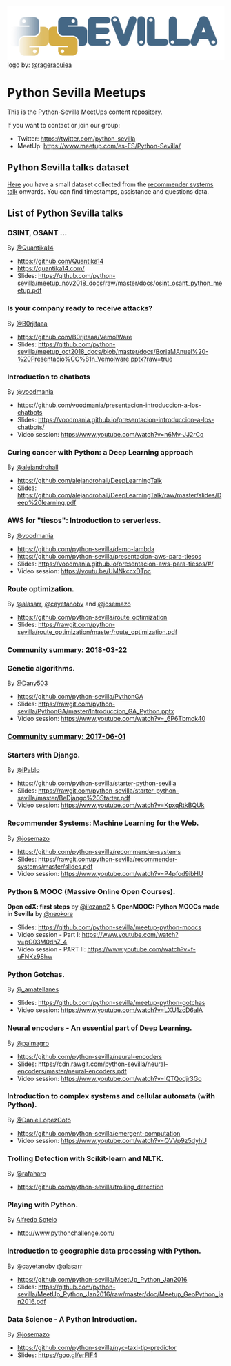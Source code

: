 ![logo python sevilla](img/python_sevilla.png)
logo by: [@rageraouiea](https://twitter.com/rageraouiea)

# Python Sevilla Meetups

This is the Python-Sevilla MeetUps content repository.

If you want to contact or join our group:

  - Twitter: https://twitter.com/python_sevilla
  - MeetUp: https://www.meetup.com/es-ES/Python-Sevilla/

## Python Sevilla talks dataset

[Here](https://github.com/python-sevilla/meetups/blob/master/python_sevilla_talks_data.csv) you have a small dataset collected from the [recommender systems talk](https://github.com/python-sevilla/meetups#recommender-systems-machine-learning-for-the-web) onwards. You can find timestamps, assistance and questions data.

## List of Python Sevilla talks

### OSINT, OSANT ...
By [@Quantika14](https://github.com/Quantika14)
- https://github.com/Quantika14
- https://quantika14.com/
- Slides: https://github.com/python-sevilla/meetup_nov2018_docs/raw/master/docs/osint_osant_python_meetup.pdf

### Is your company ready to receive attacks?
By [@B0rjitaaa](https://github.com/B0rjitaaa)
- https://github.com/B0rjitaaa/VemolWare
- Slides: https://github.com/python-sevilla/meetup_oct2018_docs/blob/master/docs/BorjaMAnuel%20-%20Presentacio%CC%81n_Vemolware.pptx?raw=true

### Introduction to chatbots
By [@voodmania](https://github.com/voodmania)
- https://github.com/voodmania/presentacion-introduccion-a-los-chatbots
- Slides: https://voodmania.github.io/presentacion-introduccion-a-los-chatbots/
- Video session: https://www.youtube.com/watch?v=n6Mv-JJ2rCo

### Curing cancer with Python: a Deep Learning approach
By [@alejandrohall](https://github.com/alejandrohall)
- https://github.com/alejandrohall/DeepLearningTalk
- Slides: https://github.com/alejandrohall/DeepLearningTalk/raw/master/slides/Deep%20learning.pdf

### AWS for "tiesos": Introduction to serverless.
By [@voodmania](https://github.com/voodmania)
- https://github.com/python-sevilla/demo-lambda
- https://github.com/python-sevilla/presentacion-aws-para-tiesos
- Slides: https://voodmania.github.io/presentacion-aws-para-tiesos/#/
- Video session: https://youtu.be/UMNkccxDTpc

### Route optimization.
By [@alasarr](https://github.com/alasarr), [@cayetanobv](https://github.com/cayetanobv) and [@josemazo](https://github.com/josemazo)
- https://github.com/python-sevilla/route_optimization
- Slides: https://rawgit.com/python-sevilla/route_optimization/master/route_optimization.pdf

### [Community summary: 2018-03-22](https://rawgit.com/python-sevilla/meetups/master/community_summaries/python_sevilla_20180322.pdf)

### Genetic algorithms.
By [@Dany503](https://github.com/Dany503)
- https://github.com/python-sevilla/PythonGA
- Slides: https://rawgit.com/python-sevilla/PythonGA/master/Introduccion_GA_Python.pptx
- Video session: https://www.youtube.com/watch?v=_6P6Tbmok40

### [Community summary: 2017-06-01](https://rawgit.com/python-sevilla/meetups/master/community_summaries/python_sevilla_20170601.pdf)

### Starters with Django.
By [@iPablo](https://github.com/iPablo)
- https://github.com/python-sevilla/starter-python-sevilla
- Slides: https://rawgit.com/python-sevilla/starter-python-sevilla/master/BeDjango%20Starter.pdf
- Video session: https://www.youtube.com/watch?v=KpxqRtkBQUk

### Recommender Systems: Machine Learning for the Web.
By [@josemazo](https://github.com/josemazo)
- https://github.com/python-sevilla/recommender-systems
- Slides: https://rawgit.com/python-sevilla/recommender-systems/master/slides.pdf
- Video session: https://www.youtube.com/watch?v=P4pfod9ibHU

### Python & MOOC (Massive Online Open Courses).
__Open edX: first steps__ by [@ilozano2](https://twitter.com/ilozano2) & __OpenMOOC: Python MOOCs made in Sevilla__ by [@neokore](https://github.com/neokore)
- Slides: https://github.com/python-sevilla/meetup-python-moocs
- Video session - Part I: https://www.youtube.com/watch?v=pG03M0dhZ_4
- Video session - PART II: https://www.youtube.com/watch?v=f-uFNKz98hw

### Python Gotchas.
By [@_amatellanes](https://twitter.com/_amatellanes)
- Slides: https://github.com/python-sevilla/meetup-python-gotchas
- Video session: https://www.youtube.com/watch?v=LXU1zcD6aIA

### Neural encoders - An essential part of Deep Learning.
By [@palmagro](https://github.com/palmagro)
- https://github.com/python-sevilla/neural-encoders
- Slides: https://cdn.rawgit.com/python-sevilla/neural-encoders/master/neural-encoders.pdf
- Video session: https://www.youtube.com/watch?v=IQTQodjr3Go

### Introduction to complex systems and cellular automata (with Python).
By [@DanielLopezCoto](https://github.com/DanielLopezCoto)
- https://github.com/python-sevilla/emergent-computation
- Video session: https://www.youtube.com/watch?v=QVVp9z5dyhU

### Trolling Detection with Scikit-learn and NLTK.
By [@rafaharo](https://github.com/rafaharo)
- https://github.com/python-sevilla/trolling_detection

### Playing with Python.
By [Alfredo Sotelo](https://es.linkedin.com/in/alfredosotelo)
- http://www.pythonchallenge.com/

### Introduction to geographic data processing with Python.
By [@cayetanobv](https://github.com/cayetanobv) [@alasarr](https://github.com/alasarr)
- https://github.com/python-sevilla/MeetUp_Python_Jan2016
- Slides: https://github.com/python-sevilla/MeetUp_Python_Jan2016/raw/master/doc/Meetup_GeoPython_jan2016.pdf

### Data Science - A Python Introduction.
By [@josemazo](https://github.com/josemazo)
- https://github.com/python-sevilla/nyc-taxi-tip-predictor
- Slides: https://goo.gl/erFIF4
